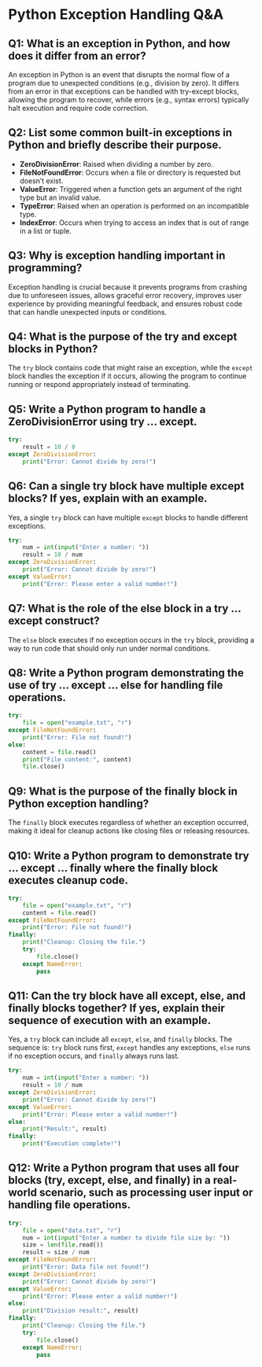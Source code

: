 # Python Exception Handling Q&A

## Q1: What is an exception in Python, and how does it differ from an error?
An exception in Python is an event that disrupts the normal flow of a program due to unexpected conditions (e.g., division by zero). It differs from an error in that exceptions can be handled with try-except blocks, allowing the program to recover, while errors (e.g., syntax errors) typically halt execution and require code correction.

## Q2: List some common built-in exceptions in Python and briefly describe their purpose.
- **ZeroDivisionError**: Raised when dividing a number by zero.
- **FileNotFoundError**: Occurs when a file or directory is requested but doesn’t exist.
- **ValueError**: Triggered when a function gets an argument of the right type but an invalid value.
- **TypeError**: Raised when an operation is performed on an incompatible type.
- **IndexError**: Occurs when trying to access an index that is out of range in a list or tuple.

## Q3: Why is exception handling important in programming?
Exception handling is crucial because it prevents programs from crashing due to unforeseen issues, allows graceful error recovery, improves user experience by providing meaningful feedback, and ensures robust code that can handle unexpected inputs or conditions.

## Q4: What is the purpose of the try and except blocks in Python?
The `try` block contains code that might raise an exception, while the `except` block handles the exception if it occurs, allowing the program to continue running or respond appropriately instead of terminating.

## Q5: Write a Python program to handle a ZeroDivisionError using try ... except.
```python
try:
    result = 10 / 0
except ZeroDivisionError:
    print("Error: Cannot divide by zero!")
```

## Q6: Can a single try block have multiple except blocks? If yes, explain with an example.
Yes, a single `try` block can have multiple `except` blocks to handle different exceptions.  
```python
try:
    num = int(input("Enter a number: "))
    result = 10 / num
except ZeroDivisionError:
    print("Error: Cannot divide by zero!")
except ValueError:
    print("Error: Please enter a valid number!")
```

## Q7: What is the role of the else block in a try ... except construct?
The `else` block executes if no exception occurs in the `try` block, providing a way to run code that should only run under normal conditions.

## Q8: Write a Python program demonstrating the use of try ... except ... else for handling file operations.
```python
try:
    file = open("example.txt", "r")
except FileNotFoundError:
    print("Error: File not found!")
else:
    content = file.read()
    print("File content:", content)
    file.close()
```

## Q9: What is the purpose of the finally block in Python exception handling?
The `finally` block executes regardless of whether an exception occurred, making it ideal for cleanup actions like closing files or releasing resources.

## Q10: Write a Python program to demonstrate try ... except ... finally where the finally block executes cleanup code.
```python
try:
    file = open("example.txt", "r")
    content = file.read()
except FileNotFoundError:
    print("Error: File not found!")
finally:
    print("Cleanup: Closing the file.")
    try:
        file.close()
    except NameError:
        pass
```

## Q11: Can the try block have all except, else, and finally blocks together? If yes, explain their sequence of execution with an example.
Yes, a `try` block can include all `except`, `else`, and `finally` blocks. The sequence is: `try` block runs first, `except` handles any exceptions, `else` runs if no exception occurs, and `finally` always runs last.  
```python
try:
    num = int(input("Enter a number: "))
    result = 10 / num
except ZeroDivisionError:
    print("Error: Cannot divide by zero!")
except ValueError:
    print("Error: Please enter a valid number!")
else:
    print("Result:", result)
finally:
    print("Execution complete!")
```

## Q12: Write a Python program that uses all four blocks (try, except, else, and finally) in a real-world scenario, such as processing user input or handling file operations.
```python
try:
    file = open("data.txt", "r")
    num = int(input("Enter a number to divide file size by: "))
    size = len(file.read())
    result = size / num
except FileNotFoundError:
    print("Error: Data file not found!")
except ZeroDivisionError:
    print("Error: Cannot divide by zero!")
except ValueError:
    print("Error: Please enter a valid number!")
else:
    print("Division result:", result)
finally:
    print("Cleanup: Closing the file.")
    try:
        file.close()
    except NameError:
        pass
```